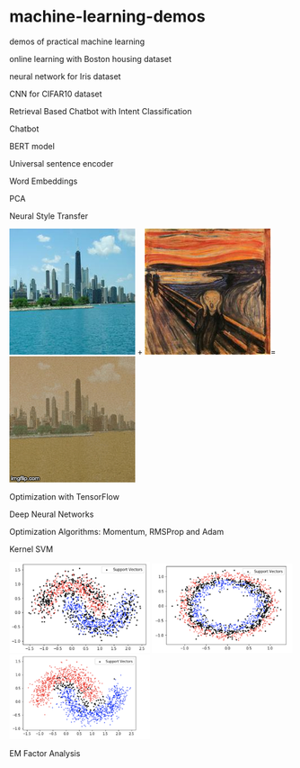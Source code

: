 # machine-learning-demos
demos of practical machine learning

online learning with Boston housing dataset

neural network for Iris dataset

CNN for CIFAR10 dataset

Retrieval Based Chatbot with Intent Classification

Chatbot

BERT model

Universal sentence encoder

Word Embeddings

PCA

Neural Style Transfer

![Image description](https://github.com/zetongqi/machine-learning-demos/blob/master/neural_style_transfer_pics/1.jpg)
+
![Image description](https://github.com/zetongqi/machine-learning-demos/blob/master/neural_style_transfer_pics/2.jpg)=
![Alt Text](https://github.com/zetongqi/machine-learning-demos/blob/master/neural_style_transfer_pics/neural_style_transfer.gif)

Optimization with TensorFlow

Deep Neural Networks

Optimization Algorithms: Momentum, RMSProp and Adam

Kernel SVM

<img src="https://github.com/zetongqi/machine-learning-demos/blob/master/support_vectors/gaussian_kernel.png" width="250">
<img src="https://github.com/zetongqi/machine-learning-demos/blob/master/support_vectors/gaussian_kernel_circle.png" width="250">
<img src="https://github.com/zetongqi/machine-learning-demos/blob/master/support_vectors/polynomial_kernel.png" width="250">

EM Factor Analysis
